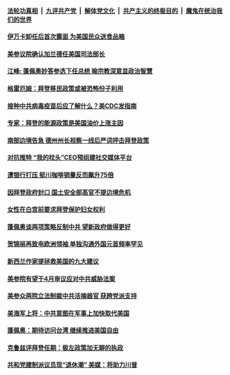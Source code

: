 

####  [法轮功真相](../../../../basic/blob/master/README.md?t=03110731) &nbsp;|&nbsp; [九评共产党](../../../../9ping.md/blob/master/README.md?t=03110731) &nbsp;|&nbsp; [解体党文化](../../../../jtdwh.md/blob/master/README.md?t=03110731)  &nbsp;|&nbsp; [共产主义的终极目的](../../../../gczydzjmd.md/blob/master/README.md?t=03110731) &nbsp;|&nbsp; [魔鬼在统治我们的世界](../../../../mgztzwmdsj.md/blob/master/README.md?t=03110731) 

#### [伊万卡卸任后首次露面 为美国民众送食品箱](../pages/soh6/482951.md?t=03110731) 
#### [美参议院确认加兰德任美国司法部长 ](../pages/soh6/482957.md?t=03110731) 
#### [江峰: 蓬佩奥妙答参选下任总统 喻宗教深意显政治智慧](../pages/soh6/482942.md?t=03110731) 
#### [格雷厄姆：拜登移民政策或被恐怖份子利用](../pages/soh6/482888.md?t=03110731) 
#### [接种中共病毒疫苗后应了解什么？美CDC发指南](../pages/soh6/482885.md?t=03110731) 
#### [专家：拜登的能源政策是美国油价上涨主因](../pages/soh6/482882.md?t=03110731) 
#### [南部边境告急 德州州长视察一线后严词抨击拜登政策](../pages/soh6/482861.md?t=03110731) 
#### [对抗推特 “我的枕头”CEO预组建社交媒体平台](../pages/soh6/482879.md?t=03110731) 
#### [遭银行打压 挺川咖啡销量反而飙升75倍](../pages/soh6/482876.md?t=03110731) 
#### [因拜登政府封口 国土安全部高官不提边境危机](../pages/soh6/482852.md?t=03110731) 
#### [女性在白宫前要求拜登保护妇女权利](../pages/soh6/482705.md?t=03110731) 
#### [蓬佩奥谈两项策略反制中共 望新政府做得更好](../pages/soh6/482849.md?t=03110731) 
#### [贺锦丽再致电欧洲领袖 单独沟通外国元首频率罕见](../pages/soh6/482711.md?t=03110731) 
#### [新西兰作家提拯救美国的九大建议](../pages/soh6/482831.md?t=03110731) 
#### [美参院有望于4月审议应对中共威胁法案](../pages/soh6/482702.md?t=03110731) 
#### [美参众两院立法制裁中共活摘器官 获跨党派支持 ](../pages/soh6/482804.md?t=03110731) 
#### [美海军上将：中共意图在军事上加快取代美国](../pages/soh6/482672.md?t=03110731) 
#### [蓬佩奥：期待访问台湾 继续推进美国自由](../pages/soh6/482642.md?t=03110731) 
#### [克鲁兹评拜登任期：极左政策加无聊的执政](../pages/soh6/482618.md?t=03110731) 
#### [共和党建制派议员现“退休潮” 美媒：将助力川普](../pages/soh6/482579.md?t=03110731) 
